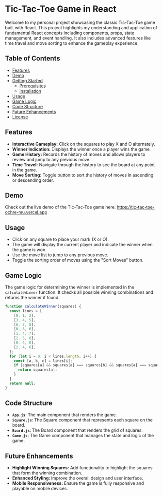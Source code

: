 # Tic-Tac-Toe Game in React

Welcome to my personal project showcasing the classic Tic-Tac-Toe game built with React. This project highlights my understanding and application of fundamental React concepts including components, props, state management, and event handling. It also includes advanced features like time travel and move sorting to enhance the gameplay experience.

## Table of Contents

- [Features](#features)
- [Demo](#demo)
- [Getting Started](#getting-started)
  - [Prerequisites](#prerequisites)
  - [Installation](#installation)
- [Usage](#usage)
- [Game Logic](#game-logic)
- [Code Structure](#code-structure)
- [Future Enhancements](#future-enhancements)
- [License](#license)

## Features

- **Interactive Gameplay:** Click on the squares to play X and O alternately.
- **Winner Indication:** Displays the winner once a player wins the game.
- **Game History:** Records the history of moves and allows players to review and jump to any previous move.
- **Time Travel:** Navigate through the history to see the board at any point in the game.
- **Move Sorting:** Toggle button to sort the history of moves in ascending or descending order.

## Demo

Check out the live demo of the Tic-Tac-Toe game here: https://tic-tac-toe-ochre-mu.vercel.app 


## Usage

- Click on any square to place your mark (X or O).
- The game will display the current player and indicate the winner when the game is won.
- Use the move list to jump to any previous move.
- Toggle the sorting order of moves using the "Sort Moves" button.

## Game Logic

The game logic for determining the winner is implemented in the `calculateWinner` function. It checks all possible winning combinations and returns the winner if found.

```javascript
function calculateWinner(squares) {
  const lines = [
    [0, 1, 2],
    [3, 4, 5],
    [6, 7, 8],
    [0, 3, 6],
    [1, 4, 7],
    [2, 5, 8],
    [0, 4, 8],
    [2, 4, 6],
  ];
  for (let i = 0; i < lines.length; i++) {
    const [a, b, c] = lines[i];
    if (squares[a] && squares[a] === squares[b] && squares[a] === squares[c]) {
      return squares[a];
    }
  }
  return null;
}
```

## Code Structure

- **`App.js`**: The main component that renders the game.
- **`Square.js`**: The Square component that represents each square on the board.
- **`Board.js`**: The Board component that renders the grid of squares.
- **`Game.js`**: The Game component that manages the state and logic of the game.

## Future Enhancements

- **Highlight Winning Squares:** Add functionality to highlight the squares that form the winning combination.
- **Enhanced Styling:** Improve the overall design and user interface.
- **Mobile Responsiveness:** Ensure the game is fully responsive and playable on mobile devices.

